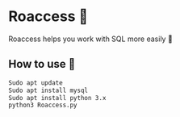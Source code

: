 # Roaccess 👻
Roaccess helps you work with SQL more easily 🦾

## How to use 🤘

```bash
Sudo apt update
Sudo apt install mysql
Sudo apt install python 3.x
python3 Roaccess.py
```
